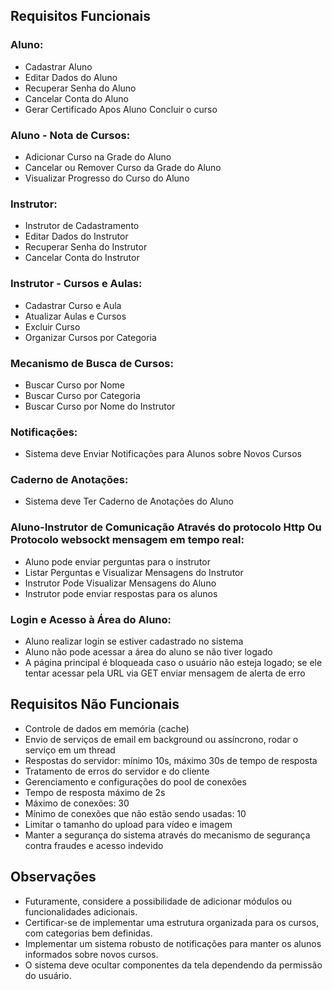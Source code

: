 ## Requisitos Funcionais

### Aluno:

- Cadastrar Aluno
- Editar Dados do Aluno
- Recuperar Senha do Aluno
- Cancelar Conta do Aluno
- Gerar Certificado Apos Aluno Concluir o curso

### Aluno - Nota de Cursos:

- Adicionar Curso na Grade do Aluno
- Cancelar ou Remover Curso da Grade do Aluno
- Visualizar Progresso do Curso do Aluno

### Instrutor:

- Instrutor de Cadastramento
- Editar Dados do Instrutor
- Recuperar Senha do Instrutor
- Cancelar Conta do Instrutor

### Instrutor - Cursos e Aulas:

- Cadastrar Curso e Aula
- Atualizar Aulas e Cursos
- Excluir Curso
- Organizar Cursos por Categoria

### Mecanismo de Busca de Cursos:

- Buscar Curso por Nome
- Buscar Curso por Categoria
- Buscar Curso por Nome do Instrutor

### Notificações:

- Sistema deve Enviar Notificações para Alunos sobre Novos Cursos

### Caderno de Anotações:

- Sistema deve Ter Caderno de Anotações do Aluno

### Aluno-Instrutor de Comunicação Através do protocolo Http Ou Protocolo websockt mensagem em tempo real:

- Aluno pode enviar perguntas para o instrutor
- Listar Perguntas e Visualizar Mensagens do Instrutor
- Instrutor Pode Visualizar Mensagens do Aluno
- Instrutor pode enviar respostas para os alunos

### Login e Acesso à Área do Aluno:

- Aluno realizar login se estiver cadastrado no sistema
- Aluno não pode acessar a área do aluno se não tiver logado
- A página principal é bloqueada caso o usuário não esteja logado; se ele tentar acessar pela URL via GET enviar mensagem de alerta de erro 

## Requisitos Não Funcionais

- Controle de dados em memória (cache)
- Envio de serviços de email em background ou assíncrono, rodar o serviço em um thread
- Respostas do servidor: mínimo 10s, máximo 30s de tempo de resposta
- Tratamento de erros do servidor e do cliente
- Gerenciamento e configurações do pool de conexões
- Tempo de resposta máximo de 2s
- Máximo de conexões: 30
- Mínimo de conexões que não estão sendo usadas: 10
- Limitar o tamanho do upload para vídeo e imagem
- Manter a segurança do sistema através do mecanismo de segurança contra fraudes e acesso indevido

## Observações

- Futuramente, considere a possibilidade de adicionar módulos ou funcionalidades adicionais.
- Certificar-se de implementar uma estrutura organizada para os cursos, com categorias bem definidas.
- Implementar um sistema robusto de notificações para manter os alunos informados sobre novos cursos.
- O sistema deve ocultar componentes da tela dependendo da permissão do usuário.
